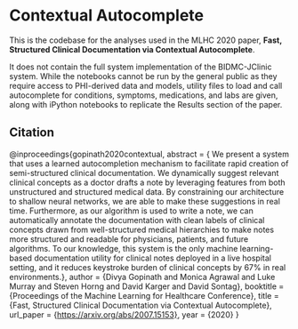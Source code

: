 # Contextual Autocomplete 

This is the codebase for the analyses used in the MLHC 2020 paper, **Fast, Structured Clinical Documentation via Contextual Autocomplete**.

It does not contain the full system implementation of the BIDMC-JClinic system. While the notebooks cannot be run by the general public as they require access to PHI-derived data and models, utility files to load and call autocomplete for conditions, symptoms, medications, and labs are given, along with iPython notebooks to replicate the Results section of the paper.

## Citation

@inproceedings{gopinath2020contextual,
 abstract = { We present a system that uses a learned autocompletion mechanism to facilitate rapid creation of semi-structured clinical documentation. We dynamically suggest relevant clinical concepts as a doctor drafts a note by leveraging features from both unstructured and structured medical data. By constraining our architecture to shallow neural networks, we are able to make these suggestions in real time. Furthermore, as our algorithm is used to write a note, we can automatically annotate the documentation with clean labels of clinical concepts drawn from well-structured medical hierarchies to make notes more structured and readable for physicians, patients, and future algorithms. To our knowledge, this system is the only machine learning-based documentation utility for clinical notes deployed in a live hospital setting, and it reduces keystroke burden of clinical concepts by 67% in real environments.},
 author = {Divya Gopinath and Monica Agrawal and Luke Murray and Steven Horng and David Karger and David Sontag},
 booktitle = {Proceedings of the Machine Learning for Healthcare Conference},
 title = {Fast, Structured Clinical Documentation via Contextual Autocomplete},
 url_paper = {https://arxiv.org/abs/2007.15153},
 year = {2020}
}


